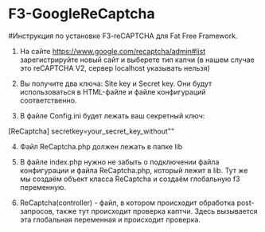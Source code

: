 # F3-GoogleReCaptcha

#Инструкция по установке F3-reCAPTCHA для Fat Free Framework.

1) На сайте <https://www.google.com/recaptcha/admin#list> зарегистрируйте новый сайт и выберете тип капчи (в нашем случае это reCAPTCHA V2, сервер localhost указывать нельзя)

2) Вы получите два ключа: Site key и Secret key. Они будут использоваться в HTML-файле и файле конфигураций соответственно. 

3) В файле Config.ini будет лежать ваш секретный ключ: 

[ReCaptcha]
secretkey=your_secret_key_without""

4) Файл ReCaptcha.php должен лежать в папке lib

5) В файле index.php нужно не забыть о подключении файла конфигурации и файла ReCaptcha.php, который лежит в lib. Тут же мы создаём объект класса ReCaptcha и создаём глобальную f3 переменную. 

6) ReCaptcha(controller) - файл, в котором происходит обработка post-запросов, также тут происходит проверка каптчи. Здесь вызывается эта глобальная переменная и происходит проверка.



